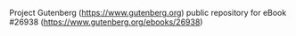 Project Gutenberg (https://www.gutenberg.org) public repository for eBook #26938 (https://www.gutenberg.org/ebooks/26938)
